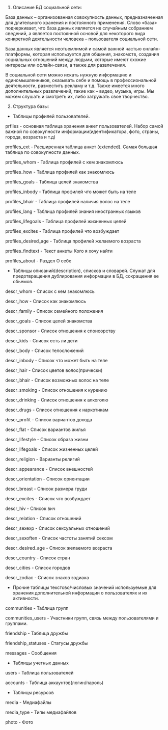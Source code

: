 1. Описание БД социальной сети:

База данных – организованная совокупность данных, предназначенная для длительного хранения и постоянного применения. Слово «база» подчеркивает, что база данных является не случайным собранием сведений, а является постоянной основой для некоторого вида конкретной деятельности человека – пользователя социальной сети.

База данных является неотьемлимой и самой важной частью онлайн-платформы, которая используется для общения, знакомств, создания социальных отношений между людьми, которые имеют схожие интересы или офлайн-связи, а также для развлечения. 

В социальной сети можно искать нужную информацию и единомышленников, оказывать себе и помощь в профессиональной деятельности, разместить рекламу и т.д. Также имеется много дополнительных развлечений, такие как – видео, музыка, игры. Мы можем слушать и смотреть их, либо загружать свое творчество.

2. Структура базы:

- Таблицы профилей пользователей. 

prfiles - основная таблица хранения анкет пользователей. Набор самой важной по совокупности информации(идентификатора, фото, страны, города, возраста и т.д)

profiles_ext - Расширенная таблица анкет (extended). Самая большая таблица по совокупности данных.

profiles_whom - Таблица профилей с кем знакомлюсь

profiles_how - Таблица профилей как знакомлюсь

profiles_goals - Таблица целей знакомства

profiles_inbody - Таблица профилей что может быть на теле

profiles_bhair - Таблица профилей наличия волос на теле

profiles_lang - Таблица профилей знания иностранных языков

profiles_lifegoals - Таблица профилей жизненных целей

profiles_excites - Таблица профилей что возбуждает

profiles_desired_age - Таблица профилей желаемого возраста

profiles_findtext - Текст анкеты Кого я хочу найти

profiles_about - Раздел О себе

- Таблицы описаний(description), списков и словарей. Служат для предотвращения дублирования информации в БД, сокращения ее обьемов.   

descr_whom - Список с кем знакомлюсь

descr_how - Список как знакомлюсь

descr_family - Список семейного положения

descr_goals - Список целей знакомства

descr_sponsor - Список отношения к спонсорству

descr_kids - Список есть ли дети

descr_body - Список телосложений

descr_inbody - Список что может быть на теле

descr_hair - Список цветов волос(прически)

descr_bhair - Список возможных волос на теле

descr_smoking - Список отношения к курению

descr_drinking - Список отношения к алкоголю

descr_drugs - Список отношения к наркотикам

descr_profit - Список вариантов дохода

descr_flat - Список вариантов жилья

descr_lifestyle - Список образа жизни

descr_lifegoals - Список жизненных целей

descr_religion - Варианты религий

descr_appearance - Список внешностей

descr_orientation - Список ориентации

descr_breast - Список размера груди

descr_excites - Список что возбуждает

descr_hiv - Список вич

descr_relation - Список отношений

descr_sexexp - Список сексуальных отношений

descr_sexoften - Список частоты занятий сексом

descr_desired_age - Список желаемого возраста

descr_country - Список стран

descr_cities - Список городов

descr_zodiac - Список знаков зодиака

- Прочие таблицы текстово/числовых значений используемые для хранения дополнительной информации о пользователях и их активности.

communities - Таблица групп

communities_users - Участники групп, связь между пользователями и группами.

friendship - Таблица дружбы

friendship_statuses - Статусы дружбы

messages - Сообщения

- Таблицы учетных данных

users - Таблица пользователей

accounts - Таблица аккаунтов(логин/пароль)

- Таблицы ресурсов

media - Медиафайлы

media_type - Типы медиафайлов

photo - Фото
